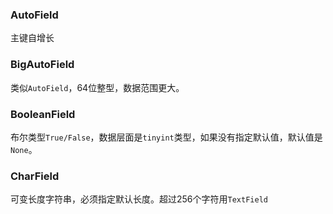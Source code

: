 ### AutoField
主键自增长

### BigAutoField
类似`AutoField`，64位整型，数据范围更大。

### BooleanField
布尔类型`True/False`，数据层面是`tinyint`类型，如果没有指定默认值，默认值是`None`。

### CharField
可变长度字符串，必须指定默认长度。超过256个字符用`TextField`


